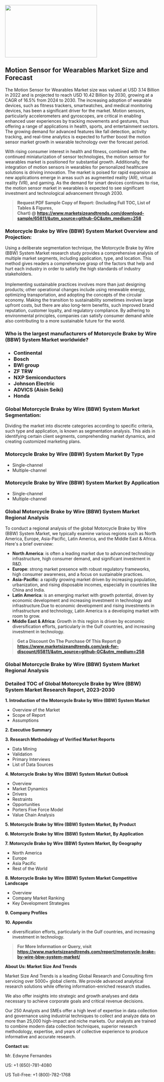 <p><img class="alignnone size-medium wp-image-20088" src="https://ffe5etoiles.com/wp-content/uploads/2024/12/MST1-300x171.png" alt="" width="300" height="171" /></p><h2>Motion Sensor for Wearables Market Size and Forecast</h2><p>The Motion Sensor for Wearables Market size was valued at USD 3.14 Billion in 2022 and is projected to reach USD 10.42 Billion by 2030, growing at a CAGR of 16.5% from 2024 to 2030. The increasing adoption of wearable devices, such as fitness trackers, smartwatches, and medical monitoring devices, has been a significant driver for the market. Motion sensors, particularly accelerometers and gyroscopes, are critical in enabling enhanced user experiences by tracking movements and gestures, thus offering a range of applications in health, sports, and entertainment sectors. The growing demand for advanced features like fall detection, activity tracking, and real-time analytics is expected to further boost the motion sensor market growth in wearable technology over the forecast period.</p><p>With rising consumer interest in health and fitness, combined with the continued miniaturization of sensor technologies, the motion sensor for wearables market is positioned for substantial growth. Additionally, the integration of motion sensors in wearables for personalized healthcare solutions is driving innovation. The market is poised for rapid expansion as new applications emerge in areas such as augmented reality (AR), virtual reality (VR), and gaming. As the demand for smart devices continues to rise, the motion sensor market in wearables is expected to see significant investment and technological advancement through 2030.</p></p><blockquote id="" class=""><strong>Request PDF Sample Copy of Report: (Including Full TOC, List of Tables &amp; Figures, Chart)&nbsp;@&nbsp;<strong><a href="https://www.marketsizeandtrends.com/download-sample/65811/&utm_source=github-GC&utm_medium=258" target="_blank">https://www.marketsizeandtrends.com/download-sample/65811/&utm_source=github-GC&utm_medium=258</a></strong></strong></blockquote><h3 id="" class="">Motorcycle Brake by Wire (BBW) System Market&nbsp;Overview and Projection:</h3><p id="" class="">Using a deliberate segmentation technique, the Motorcycle Brake by Wire (BBW) System Market research study provides a comprehensive analysis of multiple market segments, including application, type, and location. This method gives readers a comprehensive grasp of the factors that help and hurt each industry in order to satisfy the high standards of industry stakeholders. <br /> <br />Implementing sustainable practices involves more than just designing products; other operational changes include using renewable energy, optimizing transportation, and adopting the concepts of the circular economy. Making the transition to sustainability sometimes involves large upfront costs, but there are also long-term benefits, such improved brand reputation, customer loyalty, and regulatory compliance. By adhering to environmental principles, companies can satisfy consumer demand while also contributing to a more sustainable future for the world.</p><h3 id="" class="">Who is the largest manufacturers of&nbsp;Motorcycle Brake by Wire (BBW) System Market worldwide?</h3><h3 class=""><p><ul><li>Continental </li><li> Bosch </li><li> BWI group </li><li> ZF TRW </li><li> NXP Semiconductors </li><li> Johnson Electric </li><li> ADVICS (Aisin Seiki) </li><li> Honda</li></ul></p></h3><h3 id="" class="">Global&nbsp;Motorcycle Brake by Wire (BBW) System Market Segmentation:</h3><p id="" class="">Dividing the market into discrete categories according to specific criteria, such type and application, is known as segmentation analysis. This aids in identifying certain client segments, comprehending market dynamics, and creating customized marketing plans.</p><h3 id="" class="">Motorcycle Brake by Wire (BBW) System Market&nbsp;By Type</h3><p><p><ul><li>Single-channel </li><li> Multiple-channel</p></li></ul></p></p><h3 id="" class="">Motorcycle Brake by Wire (BBW) System Market&nbsp;By Application</h3><p class=""><p><ul><li>Single-channel </li><li> Multiple-channel</li></ul></p></p><h3 id="" class="">Global Motorcycle Brake by Wire (BBW) System Market Regional Analysis</h3><p id="" class="">To conduct a regional analysis of the global Motorcycle Brake by Wire (BBW) System Market, we typically examine various regions such as North America, Europe, Asia-Pacific, Latin America, and the Middle East &amp; Africa. Here's a brief overview:</p><ul><li><strong>North America</strong>: is often a leading market due to advanced technology infrastructure, high consumer demand, and significant investment in R&amp;D.</li><li><strong>Europe</strong>: strong market presence with robust regulatory frameworks, high consumer awareness, and a focus on sustainable practices.</li><li><strong>Asia-Pacific</strong>: a rapidly growing market driven by increasing population, urbanization, and rising disposable incomes, especially in countries like China and India.</li><li><strong>Latin America</strong>: is an emerging market with growth potential, driven by economic development and increasing investment in technology and infrastructure.Due to economic development and rising investments in infrastructure and technology, Latin America is a developing market with room to grow.</li><li><strong>Middle East &amp; Africa</strong>: Growth in this region is driven by economic diversification efforts, particularly in the Gulf countries, and increasing investment in technology.</li></ul><blockquote id="" class=""><strong>Get a Discount On The Purchase Of This Report @ <strong><a href="https://www.marketsizeandtrends.com/ask-for-discount/65811/&utm_source=github-GC&utm_medium=258" target="_blank">https://www.marketsizeandtrends.com/ask-for-discount/65811/&utm_source=github-GC&utm_medium=258</a></strong></strong></blockquote><h3 id="" class="">Global Motorcycle Brake by Wire (BBW) System Market Regional Analysis</h3><h3 id="" class="">Detailed TOC of Global Motorcycle Brake by Wire (BBW) System Market Research Report, 2023-2030</h3><p id="" class=""><strong>1. Introduction of the Motorcycle Brake by Wire (BBW) System Market</strong></p><ul><li>Overview of the Market</li><li>Scope of Report</li><li>Assumptions</li></ul><p id="" class=""><strong>2. Executive Summary</strong></p><p id="" class=""><strong>3. Research Methodology of Verified Market Reports</strong></p><ul><li>Data Mining</li><li>Validation</li><li>Primary Interviews</li><li>List of Data Sources</li></ul><p id="" class=""><strong>4. Motorcycle Brake by Wire (BBW) System Market Outlook</strong></p><ul><li>Overview</li><li>Market Dynamics</li><li>Drivers</li><li>Restraints</li><li>Opportunities</li><li>Porters Five Force Model</li><li>Value Chain Analysis</li></ul><p id="" class=""><strong>5. Motorcycle Brake by Wire (BBW) System Market, By Product</strong></p><p id="" class=""><strong>6. Motorcycle Brake by Wire (BBW) System Market, By Application</strong></p><p id="" class=""><strong>7. Motorcycle Brake by Wire (BBW) System Market, By Geography</strong></p><ul><li>North America</li><li>Europe</li><li>Asia Pacific</li><li>Rest of the World</li></ul><p id="" class=""><strong>8. Motorcycle Brake by Wire (BBW) System Market Competitive Landscape</strong></p><ul><li>Overview</li><li>Company Market Ranking</li><li>Key Development Strategies</li></ul><p id="" class=""><strong>9. Company Profiles</strong></p><p id="" class=""><strong>10. Appendix</strong></p><ul><li>diversification efforts, particularly in the Gulf countries, and increasing investment in technology.</li></ul><blockquote id="" class=""><strong>For More Information or Query, visit <strong><strong><a href="https://www.marketsizeandtrends.com/report/motorcycle-brake-by-wire-bbw-system-market/" target="_blank">https://www.marketsizeandtrends.com/report/motorcycle-brake-by-wire-bbw-system-market/</a></strong></strong></strong></blockquote><p id="" class=""><strong>About Us: Market Size And Trends</strong></p><p id="" class="">Market Size And Trends is a leading Global Research and Consulting firm servicing over 5000+ global clients. We provide advanced analytical research solutions while offering information-enriched research studies.</p><p id="" class="">We also offer insights into strategic and growth analyses and data necessary to achieve corporate goals and critical revenue decisions.</p><p id="" class="">Our 250 Analysts and SMEs offer a high level of expertise in data collection and governance using industrial techniques to collect and analyze data on more than 25,000 high-impact and niche markets. Our analysts are trained to combine modern data collection techniques, superior research methodology, expertise, and years of collective experience to produce informative and accurate research.</p><p id="" class=""><strong>Contact us:</strong></p><p id="" class="">Mr. Edwyne Fernandes</p><p id="" class="">US: +1 (650)-781-4080</p><p id="" class="">US Toll-Free: +1 (800)-782-1768</p>
